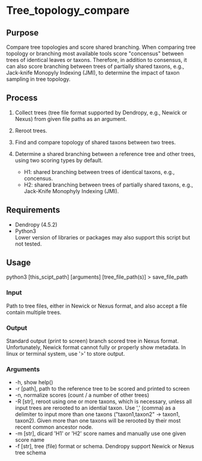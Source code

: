 # Tree_topology_compare  

## Purpose

Compare tree topologies and score shared branching. When comparing tree topology or branching most available tools score "concensus" between trees of identical leaves or taxons. Therefore, in addition to consensus, it can also score branching between trees of partially shared taxons, e.g., Jack-knife Monopyly Indexing (JMI), to determine the impact of taxon sampling in tree topology.

## Process

1. Collect trees (tree file format supported by Dendropy, e.g., Newick or Nexus) from given file paths as an argument.  
2. Reroot trees.  
3. Find and compare topology of shared taxons between two trees.  
4. Determine a shared branching between a reference tree and other trees, using two scoring types by default.

   * H1: shared branching between trees of identical taxons, e.g., concensus.  
   * H2: shared branching between trees of partially shared taxons, e.g., Jack-Knife Monophyly Indexing (JMI).  

## Requirements

* Dendropy (4.5.2)  
* Python3  
Lower version of libraries or packages may also support this script but not tested.  

## Usage

python3 [this_scipt_path] [arguments] [tree_file_path(s)] > save_file_path  

### Input

Path to tree files, either in Newick or Nexus format, and also accept a file contain multiple trees.  

### Output

Standard output (print to screen) branch scored tree in Nexus format. Unfortunately, Newick format cannot fully or properly show metadata. In linux or terminal system, use '>' to store output. 

### Arguments

* -h, show help()
* -r [path], path to the reference tree to be scored and printed to screen
* -n, normalize scores (count / a number of other trees)
* -R [str], reroot using one or more taxons, which is necessary, unless all input trees are rerooted to an idential taxon.
  Use ',' (comma) as a delimiter to input more than one taxons ("taxon1,taxon2" -> taxon1, taxon2).
  Given more than one taxons will be rerooted by their most recent common ancestor node.
* -m [str], dicard 'H1' or 'H2' score names and manually use one given score name
* -f [str], tree (file) format or schema. Dendropy support Newick or Nexus tree schema

